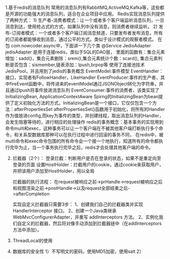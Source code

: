 1.基于redis的消息队列
    常用的消息队列有RabbitMQ,ActiveMQ,Kafka等，这些都是开源的功能强大的消息队列，适合在企业项目中应用。
    Redis实现消息队列提供了两种方式：
    1) 生产者-消费者模式：让一个或者多个客户端监听消息队列，一旦消息到达，使用抢占式的方式，如果队列中没有消息，则消费者继续监听。
    2) 发布-订阅者模式：一个或者多个客户端订阅消息频道，只要发布者发布消息，所有的订阅者都能够收到消息，通过公平的方式。类似于设计模式的观察者模式。
    在包 com.nowcoder.async中，下面讲一下几个类
    @Service JedisAdapter jedisAdapter 是用于连接redis，类似于SQL的DAO层，
        里面的函数有：集合元素增加：sadd()，集合元素删除：srem(),集合元素统计个数：scard(),
        集合元素判断是否包含：sismember,链表添加：lpush,brpop等
        使用了连接池技术JedisPool，并且用到了jedis的事务概念
    EventModel:事件模型
    EventHandler：接口，实现者有FollowHandler，LikeHandler
    EventProducer:事件的生产者，其中fireEvent函数中，将传进来的eventModel通过JSONObject转化为字符串，并且通过lpush将事件放进消息队列
    EventConsumer:事件的消费者，该类实现了 InitializingBean, ApplicationContextAware
         Spirng的InitializingBean为bean提供了定义初始化方法的方式。InitializingBean是一个接口，它仅仅包含一个方法：afterPropertiesSet
         afterPropertiesSet()函数用于初始化，将所有的Handler作为值放进config,而key为事件的类型，并创建线程，取出消息队列的Handler，会发生阻塞等待的，进行相应的处理操作
      redis的事务概念：基本事务的实现用到命令multi和exec，这种事务可以让一个客户端在不被其他客户端打断执行多个命令，和关系型数据库那种可以在执行过程中进行回滚的事务不同，
      在redis中，被mutli命令和exec命令包围的所有命令会一个接一个地执行，知道所有的命令都执行完毕为止，当一个事务执行完毕之后，redis才会处理其他客户端的命令。

  2. 拦截器（2个）：
        登录拦截：判断用户是否在登录的状态，如果不是重定向至登录的页面
        设置HostHolder：拦截用户的cookie，通过cookie来获取用户，并把该用户添加至HostHolder，用以全局

        拦截器的执行流程：
        在request被响应之前->prHandle->request被响应之后和视图渲染之前->postHandle->以及request全部结束之后->afterCompletion

        实现自定义拦截器只需要3步：
        1、创建我们自己的拦截器类并实现 HandlerInterceptor 接口。
        2、创建一个Java类继承WebMvcConfigurerAdapter，并重写 addInterceptors 方法。
        2、实例化我们自定义的拦截器，然后将对像手动添加到拦截器链中（在addInterceptors方法中添加）。


  3. ThreadLocal的使用


  4. 数据库的安全性
        1）不写明文的密码，使用MD5加密，使用salt
        2）






